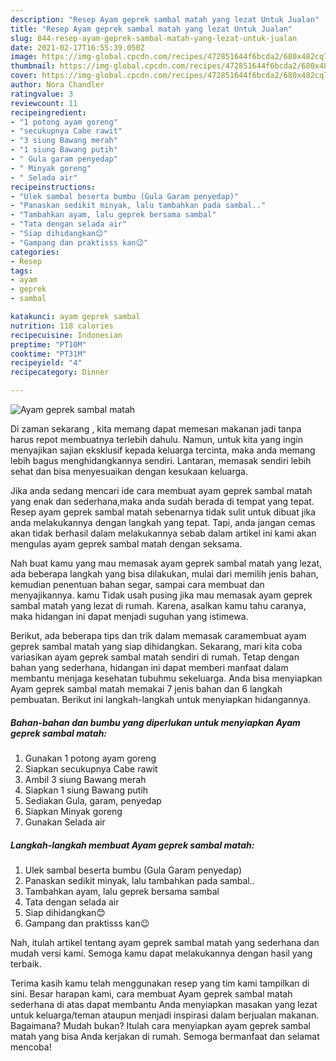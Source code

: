 ```yaml
---
description: "Resep Ayam geprek sambal matah yang lezat Untuk Jualan"
title: "Resep Ayam geprek sambal matah yang lezat Untuk Jualan"
slug: 844-resep-ayam-geprek-sambal-matah-yang-lezat-untuk-jualan
date: 2021-02-17T16:55:39.050Z
image: https://img-global.cpcdn.com/recipes/472851644f6bcda2/680x482cq70/ayam-geprek-sambal-matah-foto-resep-utama.jpg
thumbnail: https://img-global.cpcdn.com/recipes/472851644f6bcda2/680x482cq70/ayam-geprek-sambal-matah-foto-resep-utama.jpg
cover: https://img-global.cpcdn.com/recipes/472851644f6bcda2/680x482cq70/ayam-geprek-sambal-matah-foto-resep-utama.jpg
author: Nora Chandler
ratingvalue: 3
reviewcount: 11
recipeingredient:
- "1 potong ayam goreng"
- "secukupnya Cabe rawit"
- "3 siung Bawang merah"
- "1 siung Bawang putih"
- " Gula garam penyedap"
- " Minyak goreng"
- " Selada air"
recipeinstructions:
- "Ulek sambal beserta bumbu (Gula Garam penyedap)"
- "Panaskan sedikit minyak, lalu tambahkan pada sambal.."
- "Tambahkan ayam, lalu geprek bersama sambal"
- "Tata dengan selada air"
- "Siap dihidangkan😊"
- "Gampang dan praktisss kan😉"
categories:
- Resep
tags:
- ayam
- geprek
- sambal

katakunci: ayam geprek sambal 
nutrition: 118 calories
recipecuisine: Indonesian
preptime: "PT10M"
cooktime: "PT31M"
recipeyield: "4"
recipecategory: Dinner

---
```



![Ayam geprek sambal matah](https://img-global.cpcdn.com/recipes/472851644f6bcda2/680x482cq70/ayam-geprek-sambal-matah-foto-resep-utama.jpg)

Di zaman  sekarang , kita memang dapat memesan makanan jadi tanpa harus repot membuatnya terlebih dahulu. Namun, untuk kita yang ingin menyajikan sajian eksklusif kepada keluarga tercinta, maka anda memang lebih bagus menghidangkannya sendiri. Lantaran, memasak sendiri lebih sehat dan bisa menyesuaikan dengan kesukaan keluarga.

Jika anda sedang mencari ide cara membuat ayam geprek sambal matah yang enak dan sederhana,maka anda sudah berada di tempat yang tepat. Resep ayam geprek sambal matah  sebenarnya tidak sulit untuk dibuat jika anda melakukannya dengan langkah yang tepat. Tapi, anda jangan cemas akan tidak berhasil dalam melakukannya 
sebab dalam artikel ini kami akan mengulas ayam geprek sambal matah dengan seksama.  



Nah buat kamu yang mau memasak ayam geprek sambal matah yang lezat, ada beberapa langkah yang bisa dilakukan, mulai dari memilih jenis bahan, kemudian penentuan bahan segar, sampai cara membuat dan menyajikannya. kamu Tidak usah pusing jika mau memasak ayam geprek sambal matah yang lezat di rumah. Karena, asalkan kamu  tahu caranya, maka hidangan ini dapat menjadi suguhan yang istimewa.

Berikut, ada beberapa tips dan trik dalam memasak caramembuat ayam geprek sambal matah yang siap dihidangkan. Sekarang, mari kita coba variasikan ayam geprek sambal matah sendiri di rumah. Tetap dengan bahan yang sederhana, hidangan ini dapat memberi manfaat dalam membantu menjaga kesehatan tubuhmu sekeluarga. Anda bisa menyiapkan Ayam geprek sambal matah memakai 7 jenis bahan dan 6 langkah pembuatan. Berikut ini langkah-langkah untuk menyiapkan hidangannya.

<!--inarticleads1-->

##### Bahan-bahan dan bumbu yang diperlukan untuk menyiapkan Ayam geprek sambal matah:

1. Gunakan 1 potong ayam goreng
1. Siapkan secukupnya Cabe rawit
1. Ambil 3 siung Bawang merah
1. Siapkan 1 siung Bawang putih
1. Sediakan  Gula, garam, penyedap
1. Siapkan  Minyak goreng
1. Gunakan  Selada air




<!--inarticleads2-->

##### Langkah-langkah membuat Ayam geprek sambal matah:

1. Ulek sambal beserta bumbu (Gula Garam penyedap)
1. Panaskan sedikit minyak, lalu tambahkan pada sambal..
1. Tambahkan ayam, lalu geprek bersama sambal
1. Tata dengan selada air
1. Siap dihidangkan😊
1. Gampang dan praktisss kan😉




Nah, itulah artikel tentang  ayam geprek sambal matah  yang sederhana dan mudah versi kami. Semoga kamu dapat melakukannya dengan hasil yang terbaik. 

Terima kasih kamu telah menggunakan resep yang tim kami tampilkan di sini. Besar harapan kami, cara membuat  Ayam geprek sambal matah sederhana di atas dapat membantu Anda menyiapkan masakan yang lezat untuk keluarga/teman ataupun menjadi inspirasi dalam berjualan makanan. Bagaimana? Mudah bukan? Itulah cara menyiapkan ayam geprek sambal matah yang bisa Anda kerjakan di rumah. Semoga bermanfaat dan selamat mencoba!

